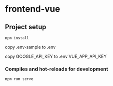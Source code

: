 # frontend-vue

## Project setup
```
npm install
```

copy .env-sample to .env

copy GOOGLE_API_KEY to .env VUE_APP_API_KEY
### Compiles and hot-reloads for development
```
npm run serve
```
